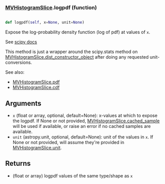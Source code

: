 ### [MVHistogramSlice](MVHistogramSlice.md).logpdf (function)


```py

def logpdf(self, x=None, unit=None)

```



Expose the log-probability density function (log of pdf) at values of `x`.

See [scipy docs](https://docs.scipy.org/doc/scipy/reference/generated/scipy.stats.rv_continuous.logpdf.html)

This method is just a wrapper around the scipy.stats method on
[MVHistogramSlice.dist_constructor_object](MVHistogramSlice.dist_constructor_object.md) after doing any requested unit-conversions.

See also:
* [MVHistogramSlice.pdf](MVHistogramSlice.pdf.md)
* [MVHistogramSlice.cdf](MVHistogramSlice.cdf.md)

Arguments
----------
* `x` (float or array, optional, default=None): x-values at which to
    expose the logpdf.  If None or not provided, [MVHistogramSlice.cached_sample](MVHistogramSlice.cached_sample.md)
    will be used if available, or raise an error if no cached samples
    are available.
* `unit` (astropy.unit, optional, default=None): unit of the values
    in `x`.  If None or not provided, will assume they're provided in
    [MVHistogramSlice.unit](MVHistogramSlice.unit.md).

Returns
---------
* (float or array) logpdf values of the same type/shape as `x`


